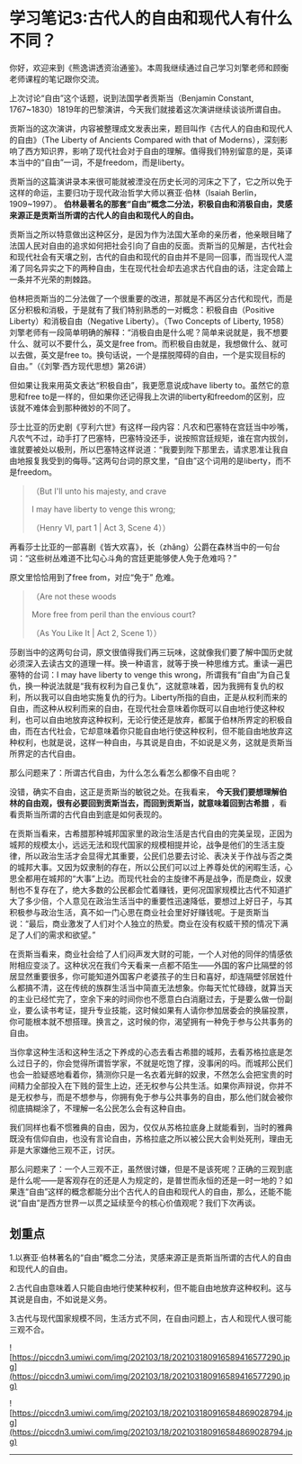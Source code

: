 # 学习笔记3:古代人的自由和现代人有什么不同？

你好，欢迎来到《熊逸讲透资治通鉴》。本周我继续通过自己学习刘擎老师和顾衡老师课程的笔记跟你交流。

上次讨论“自由”这个话题，说到法国学者贡斯当（Benjamin Constant, 1767~1830）1819年的巴黎演讲，今天我们就接着这次演讲继续谈谈所谓自由。

贡斯当的这次演讲，内容被整理成文发表出来，题目叫作《古代人的自由和现代人的自由》（The Liberty of Ancients Compared with that of Moderns），深刻影响了西方知识界，影响了现代社会对于自由的理解。值得我们特别留意的是，英译本当中的“自由”一词，不是freedom，而是liberty。

贡斯当的这篇演讲录本来很可能就被湮没在历史长河的河床之下了，它之所以免于这样的命运，主要归功于现代政治哲学大师以赛亚·伯林（Isaiah Berlin， 1909~1997）。 **伯林最著名的那套“自由”概念二分法，积极自由和消极自由，灵感来源正是贡斯当所谓的古代人的自由和现代人的自由。**

贡斯当之所以特意做出这种区分，是因为作为法国大革命的亲历者，他亲眼目睹了法国人民对自由的追求如何把社会引向了自由的反面。贡斯当的见解是，古代社会和现代社会有天壤之别，古代的自由和现代的自由并不是同一回事，而当现代人混淆了同名异实之下的两种自由，生在现代社会却去追求古代自由的话，注定会踏上一条并不光荣的荆棘路。

伯林把贡斯当的二分法做了一个很重要的改进，那就是不再区分古代和现代，而是区分积极和消极，于是就有了我们特别熟悉的一对概念：积极自由（Positive Liberty）和消极自由（Negative Liberty）。（Two Concepts of Liberty, 1958）刘擎老师有一段简单明确的解释：“消极自由是什么呢？简单来说就是，我不想要什么、就可以不要什么，英文是free from。而积极自由就是，我想做什么、就可以去做，英文是free to。换句话说，一个是摆脱障碍的自由，一个是实现目标的自由。”（《刘擎·西方现代思想》第26讲）

但如果让我来用英文表达“积极自由”，我更愿意说成have liberty to。虽然它的意思和free to是一样的，但如果你还记得我上次讲的liberty和freedom的区别，应该就不难体会到那种微妙的不同了。

莎士比亚的历史剧《亨利六世》有这样一段内容：凡农和巴塞特在宫廷当中吵嘴，凡农气不过，动手打了巴塞特，巴塞特没还手，说按照宫廷规矩，谁在宫内拔剑，谁就要被处以极刑，所以巴塞特这样说道：“我要到陛下那里去，请求恩准让我自由地报复我受到的侮辱。”这两句台词的原文里，“自由”这个词用的是liberty，而不是freedom。

> （But I'll unto his majesty, and crave
> 
> I may have liberty to venge this wrong;
> 
> （Henry VI, part 1 | Act 3, Scene 4））

再看莎士比亚的一部喜剧《皆大欢喜》，长（zhǎng）公爵在森林当中的一句台词：“这些树丛难道不比勾心斗角的宫廷更能够使人免于危难吗？”

原文里恰恰用到了free from，对应“免于” 危难。

> （Are not these woods
> 
> More free from peril than the envious court?
> 
> （As You Like It | Act 2, Scene 1））

莎剧当中的这两句台词，原文很值得我们再三玩味，这就像我们要了解中国历史就必须深入去读古文的道理一样。换一种语言，就等于换一种思维方式。重读一遍巴塞特的台词：I may have liberty to venge this wrong，所谓我有“自由”为自己复仇，换一种说法就是“我有权利为自己复仇”，这就意味着，因为我拥有复仇的权利，所以我可以自由地实施复仇的行为。Liberty所指的自由，正是从权利而来的自由，而这种从权利而来的自由，在现代社会意味着你既可以自由地行使这种权利，也可以自由地放弃这种权利，无论行使还是放弃，都属于伯林所界定的积极自由，而在古代社会，它却意味着你只能自由地行使这种权利，但不能自由地放弃这种权利，也就是说，这样一种自由，与其说是自由，不如说是义务，这就是贡斯当所界定的古代自由。

那么问题来了：所谓古代自由，为什么怎么看怎么都像不自由呢？

没错，确实不自由，这正是贡斯当的敏锐之处。在我看来， **今天我们要想理解伯林的自由观，很有必要回到贡斯当去，而回到贡斯当，就意味着回到古希腊** ，看看贡斯当所谓的古代自由到底是如何表现的。

在贡斯当看来，古希腊那种城邦国家里的政治生活是古代自由的完美呈现，正因为城邦的规模太小，远远无法和现代国家的规模相提并论，战争是他们的生活主旋律，所以政治生活才会显得尤其重要，公民们总要去讨论、表决关于作战与否之类的城邦大事。又因为奴隶制的存在，所以公民们可以过上养尊处优的闲暇生活，心思全都用在城邦的“大事”上边。而现代社会的主旋律不再是战争，而是商业，奴隶制也不复存在了，绝大多数的公民都会忙着赚钱，更何况国家规模比古代不知道扩大了多少倍，个人意见在政治生活当中的重要性迅速降低，要想过上好日子，与其积极参与政治生活，真不如一门心思在商业社会里好好赚钱呢。于是贡斯当说：“最后，商业激发了人们对个人独立的热爱。商业在没有权威干预的情况下满足了人们的需求和欲望。”

在贡斯当看来，商业社会给了人们闷声发大财的可能，一个人对他的同伴的情感依附相应变淡了。这种状况在我们今天看来一点都不陌生——外国的客户比隔壁的邻居显然重要很多，你可能知道外国客户老婆孩子的生日和喜好，却连隔壁邻居姓什么都搞不清，这在传统的族群生活当中简直无法想象。你每天忙忙碌碌，就算当天的主业已经忙完了，空余下来的时间你也不愿意白白消磨过去，于是要么做一份副业，要么读书考证，提升专业技能，这时候如果有人请你参加居委会的换届投票，你可能根本就不想搭理。换言之，这时候的你，渴望拥有一种免于参与公共事务的自由。

当你拿这种生活和这种生活之下养成的心态去看古希腊的城邦，去看苏格拉底是怎么过日子的，你会觉得所谓哲学家，不就是吃饱了撑，没事闲的吗。而城邦公民们也会一脸疑惑地看着你，猜测你只是一名衣着光鲜的奴隶，不然怎么会把宝贵的时间精力全部投入在下贱的营生上边，还无权参与公共生活。如果你声辩说，你并不是无权参与，而是不想参与，你拥有免于参与公共事务的自由，那么他们就会被你彻底搞糊涂了，不理解一名公民怎么会有这种自由。

我们同样也看不惯雅典的自由，因为，仅仅从苏格拉底身上就能看到，当时的雅典既没有信仰自由，也没有言论自由，苏格拉底之所以被公民大会判处死刑，理由无非是大家嫌他三观不正，讨厌。

那么问题来了：一个人三观不正，虽然很讨嫌，但是不是该死呢？正确的三观到底是什么呢——是客观存在的还是人为规定的，是普世而永恒的还是一时一地的？如果连“自由”这样的概念都能分出个古代人的自由和现代人的自由，那么，还能不能说“自由”是西方世界一以贯之延续至今的核心价值观呢？我们下次再谈。

## 划重点

1.以赛亚·伯林著名的“自由”概念二分法，灵感来源正是贡斯当所谓的古代人的自由和现代人的自由。

2.古代自由意味着人只能自由地行使某种权利，但不能自由地放弃这种权利。这与其说是自由，不如说是义务。

3.古代与现代国家规模不同，生活方式不同，在自由问题上，古人和现代人很可能三观不合。

![https://piccdn3.umiwi.com/img/202103/18/202103180916589416577290.jpg](https://piccdn3.umiwi.com/img/202103/18/202103180916589416577290.jpg)

![https://piccdn3.umiwi.com/img/202103/18/202103180916584869028794.jpg](https://piccdn3.umiwi.com/img/202103/18/202103180916584869028794.jpg)

---
